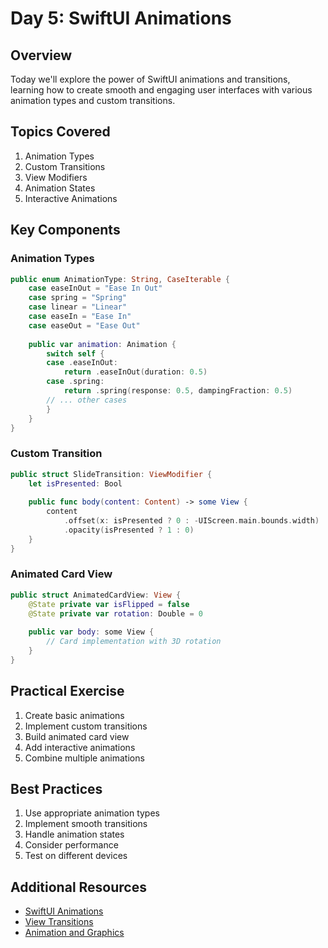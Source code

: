 # Day 5: SwiftUI Animations

## Overview
Today we'll explore the power of SwiftUI animations and transitions, learning how to create smooth and engaging user interfaces with various animation types and custom transitions.

## Topics Covered
1. Animation Types
2. Custom Transitions
3. View Modifiers
4. Animation States
5. Interactive Animations

## Key Components

### Animation Types
```swift
public enum AnimationType: String, CaseIterable {
    case easeInOut = "Ease In Out"
    case spring = "Spring"
    case linear = "Linear"
    case easeIn = "Ease In"
    case easeOut = "Ease Out"
    
    public var animation: Animation {
        switch self {
        case .easeInOut:
            return .easeInOut(duration: 0.5)
        case .spring:
            return .spring(response: 0.5, dampingFraction: 0.5)
        // ... other cases
        }
    }
}
```

### Custom Transition
```swift
public struct SlideTransition: ViewModifier {
    let isPresented: Bool
    
    public func body(content: Content) -> some View {
        content
            .offset(x: isPresented ? 0 : -UIScreen.main.bounds.width)
            .opacity(isPresented ? 1 : 0)
    }
}
```

### Animated Card View
```swift
public struct AnimatedCardView: View {
    @State private var isFlipped = false
    @State private var rotation: Double = 0
    
    public var body: some View {
        // Card implementation with 3D rotation
    }
}
```

## Practical Exercise
1. Create basic animations
2. Implement custom transitions
3. Build animated card view
4. Add interactive animations
5. Combine multiple animations

## Best Practices
1. Use appropriate animation types
2. Implement smooth transitions
3. Handle animation states
4. Consider performance
5. Test on different devices

## Additional Resources
- [SwiftUI Animations](https://developer.apple.com/documentation/swiftui/animation)
- [View Transitions](https://developer.apple.com/documentation/swiftui/transition)
- [Animation and Graphics](https://developer.apple.com/documentation/swiftui/animation_and_graphics) 